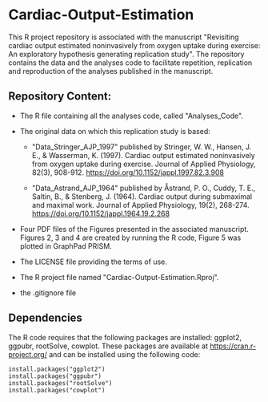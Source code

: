 # Cardiac-Output-Estimation

This R project repository is associated with the manuscript "Revisiting cardiac output estimated noninvasively from oxygen uptake during exercise: An exploratory hypothesis generating replication study".
The repository contains the data and the analyses code to facilitate repetition, replication and reproduction of the analyses published in the manuscript.

## Repository Content:
- The R file containing all the analyses code, called "Analyses_Code".

* The original data on which this replication study is based:
  * "Data_Stringer_AJP_1997" published by Stringer, W. W., Hansen, J. E., & Wasserman, K. (1997). Cardiac output estimated noninvasively from oxygen uptake during exercise. Journal of Applied Physiology, 82(3), 908-912. https://doi.org/10.1152/jappl.1997.82.3.908

  * "Data_Astrand_AJP_1964" published by Åstrand, P. O., Cuddy, T. E., Saltin, B., & Stenberg, J. (1964). Cardiac output during submaximal and maximal work. Journal of Applied Physiology, 19(2), 268-274. https://doi.org/10.1152/jappl.1964.19.2.268

- Four PDF files of the Figures presented in the associated manuscript. Figures 2, 3 and 4 are created by running the R code, Figure 5 was plotted in GraphPad PRISM.

- The LICENSE file providing the terms of use.
- The R project file named "Cardiac-Output-Estimation.Rproj". 
- the .gitignore file

## Dependencies
The R code requires that the following packages are installed: ggplot2, ggpubr, rootSolve, cowplot. These packages are available at https://cran.r-project.org/ and
can be installed using the following code:

```{r}
install.packages("ggplot2")
install.packages("ggpubr")
install.packages("rootSolve")
install.packages("cowplot")
```
